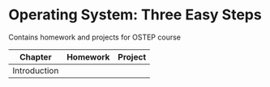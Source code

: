 # Operating System: Three Easy Steps

Contains homework and projects for OSTEP course

| Chapter      | Homework     | Project |
|--------------|--------------|---------|
| Introduction |              |         |
